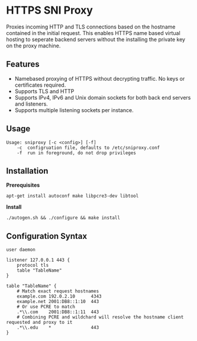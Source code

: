 HTTPS SNI Proxy
===============

Proxies incoming HTTP and TLS connections based on the hostname contained in
the initial request. This enables HTTPS name based virtual hosting to seperate
backend servers without the installing the private key on the proxy machine.

Features
--------
+ Namebased proxying of HTTPS without decrypting traffic. No keys or
  certificates required.
+ Supports TLS and HTTP
+ Supports IPv4, IPv6 and Unix domain sockets for both back end servers and
  listeners.
+ Supports multiple listening sockets per instance.

Usage
-----

    Usage: sniproxy [-c <config>] [-f]
        -c  configruation file, defaults to /etc/sniproxy.conf
        -f  run in foreground, do not drop privileges


Installation
------------

**Prerequisites**

    apt-get install autoconf make libpcre3-dev libtool
    
**Install**

    ./autogen.sh && ./configure && make install


Configuration Syntax
--------------------

    user daemon

    listener 127.0.0.1 443 {
        protocol tls
        table "TableName"
    }

    table "TableName" {
        # Match exact request hostnames
        example.com 192.0.2.10      4343
        example.net 2001:DB8::1:10  443
        # Or use PCRE to match
        .*\\.com    2001:DB8::1:11  443
        # Combining PCRE and wildchard will resolve the hostname client requested and proxy to it
        .*\\.edu    *               443
    }
